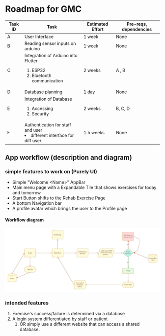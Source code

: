# Roadmap for GMC

| Task ID | Task | Estimated Effort | Pre-reqs, dependencies |
| --- | --- | --- | --- |
| A | User Interface | 1 week | None |
| B | Reading sensor inputs on arduino | 1 week | None |
| C | Integration of Arduino into Flutter <ol> <li> ESP32 </li> <li> Bluetooth communication </li></ol>| 2 weeks | A , B |
| D | Database planning | 1 day | None |
| E | Integration of Database <ol> <li> Accessing </li> <li> Security </li> </ol> | 2 weeks | B, C, D |
| F | Authentication for staff and user <li> different interface for diff user </li> | 1.5 weeks | None |

## App workflow (description and diagram)

### simple features to work on (Purely UI)
* Simple "Welcome \<Name\>" AppBar
* Main menu page with a Expandable Tile that shows exercises for today and tomorrow
* Start Button shifts to the Rehab Exercise Page
* A bottom Navigation bar
* A profile avatar which brings the user to the Profile page

#### Workflow diagram
<img src = "/Plans/RehabIt_app_ flow.jpeg">

### intended features
1. Exercise's success/failure is determined via a database
1. A login system differentiated by staff or patient 
	1. OR simply use a different website that can access a shared database.

